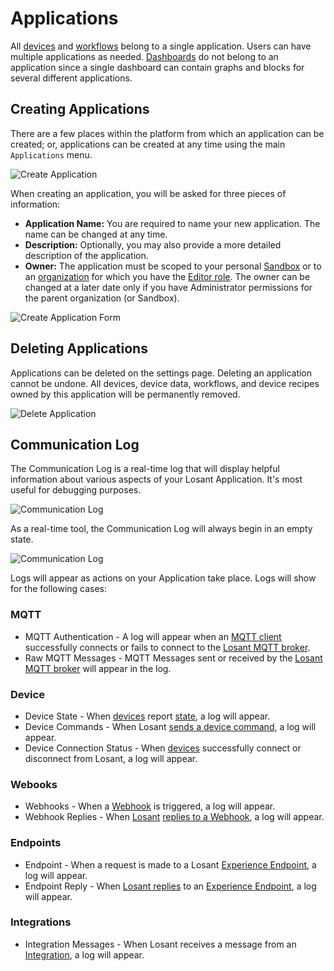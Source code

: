 # Applications

All [devices](/devices/overview/) and [workflows](/workflows/overview/) belong to a single application. Users can have multiple applications as needed. [Dashboards](/dashboards/overview/) do not belong to an application since a single dashboard can contain graphs and blocks for several different applications.

## Creating Applications

There are a few places within the platform from which an application can be created; or, applications can be created at any time using the main `Applications` menu.

![Create Application](/images/applications/create-application.png "Create Application")

When creating an application, you will be asked for three pieces of information:

-   **Application Name:** You are required to name your new application. The name can be changed at any time.
-   **Description:** Optionally, you may also provide a more detailed description of the application.
-   **Owner:** The application must be scoped to your personal [Sandbox](/user-accounts/sandbox/) or to an [organization](/organizations/overview/) for which you have the [Editor role](/organizations/members/#member-roles). The owner can be changed at a later date only if you have Administrator permissions for the parent organization (or Sandbox).

![Create Application Form](/images/applications/create-application-form.png "Create Application Form")

## Deleting Applications

Applications can be deleted on the settings page. Deleting an application cannot be undone. All devices, device data, workflows, and device recipes owned by this application will be permanently removed.

![Delete Application](/images/applications/delete-application.png "Delete Application")

## Communication Log

The Communication Log is a real-time log that will display helpful information about various aspects of your Losant Application. It's most useful for debugging purposes. 

![Communication Log](/images/applications/communication-log-full.png "Communication Log")

As a real-time tool, the Communication Log will always begin in an empty state.

![Communication Log](/images/applications/communication-log-empty.png "Communication Log")

Logs will appear as actions on your Application take place. Logs will show for the following cases:

### MQTT
- MQTT Authentication - A log will appear when an [MQTT client](/mqtt/overview/) successfully connects or fails to connect to the [Losant MQTT broker](/mqtt/overview/). 
- Raw MQTT Messages - MQTT Messages sent or received by the [Losant MQTT broker](/mqtt/overview/) will appear in the log. 

### Device
- Device State - When [devices](/devices/overview/) report [state](/devices/state/), a log will appear.
- Device Commands - When Losant [sends a device command](/devices/commands/), a log will appear.
- Device Connection Status - When [devices](/devices/overview/) successfully connect or disconnect from Losant, a log will appear.

### Webooks
- Webhooks - When a [Webhook](/applications/webhooks/) is triggered, a log will appear. 
- Webhook Replies - When [Losant](/workflows/outputs/webhook-reply/) [replies to a Webhook](/applications/webhooks/#custom-replies), a log will appear. 

### Endpoints

- Endpoint - When a request is made to a Losant [Experience Endpoint](/experiences/endpoints/), a log will appear. 
- Endpoint Reply - When [Losant replies](/workflows/outputs/endpoint-reply/) to an [Experience Endpoint](/experiences/endpoints/), a log will appear.

### Integrations
- Integration Messages - When Losant receives a message from an [Integration](/applications/integrations/), a log will appear. 


